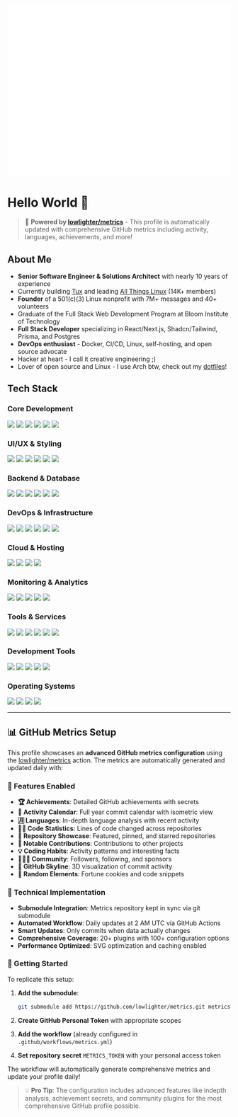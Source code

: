 ![Metrics](/github-metrics.svg)

# Hello World 👋

> 🚀 **Powered by [lowlighter/metrics](https://github.com/lowlighter/metrics)** - This profile is automatically updated with comprehensive GitHub metrics including activity, languages, achievements, and more!

## About Me
- **Senior Software Engineer & Solutions Architect** with nearly 10 years of experience
- Currently building [Tux](https://github.com/allthingslinux/tux) and leading [All Things Linux](https://discord.gg/linux) (14K+ members)
- **Founder** of a 501(c)(3) Linux nonprofit with 7M+ messages and 40+ volunteers
- Graduate of the Full Stack Web Development Program at Bloom Institute of Technology
- **Full Stack Developer** specializing in React/Next.js, Shadcn/Tailwind, Prisma, and Postgres
- **DevOps enthusiast** - Docker, CI/CD, Linux, self-hosting, and open source advocate
- Hacker at heart - I call it creative engineering ;)
- Lover of open source and Linux - I use Arch btw, check out my [dotfiles](https://github.com/kzndotsh/dotfiles)! 

## Tech Stack

### Core Development
<img src="https://img.shields.io/badge/Next%20JS-000000?style=for-the-badge&logo=next.js&logoColor=white" /> <img src="https://img.shields.io/badge/React-61DAFB?style=for-the-badge&logo=react&logoColor=black" /> <img src="https://img.shields.io/badge/TypeScript-3178C6?style=for-the-badge&logo=typescript&logoColor=white" /> <img src="https://img.shields.io/badge/JavaScript-F7DF1E?style=for-the-badge&logo=javascript&logoColor=black" /> <img src="https://img.shields.io/badge/Python-3776AB?style=for-the-badge&logo=python&logoColor=white" /> <img src="https://img.shields.io/badge/Node.js-339933?style=for-the-badge&logo=node.js&logoColor=white" />

### UI/UX & Styling
<img src="https://img.shields.io/badge/Tailwind%20CSS-38B2AC?style=for-the-badge&logo=tailwind-css&logoColor=white" /> <img src="https://img.shields.io/badge/Shadcn-000000?style=for-the-badge&logo=shadcn&logoColor=white" /> <img src="https://img.shields.io/badge/HTML5-E34F26?style=for-the-badge&logo=html5&logoColor=white" /> <img src="https://img.shields.io/badge/CSS3-1572B6?style=for-the-badge&logo=css3&logoColor=white" /> <img src="https://img.shields.io/badge/Bootstrap-563D7C?style=for-the-badge&logo=bootstrap&logoColor=white" /> <img src="https://img.shields.io/badge/Material%20UI-007FFF?style=for-the-badge&logo=mui&logoColor=white" />

### Backend & Database
<img src="https://img.shields.io/badge/Express.js-000000?style=for-the-badge&logo=express&logoColor=white" /> <img src="https://img.shields.io/badge/PostgreSQL-336791?style=for-the-badge&logo=PostgreSQL&logoColor=white" /> <img src="https://img.shields.io/badge/Supabase-181818?style=for-the-badge&logo=Supabase&logoColor=white" /> <img src="https://img.shields.io/badge/Prisma-2D3748?style=for-the-badge&logo=prisma&logoColor=white" /> <img src="https://img.shields.io/badge/MySQL-4479A1?style=for-the-badge&logo=MySQL&logoColor=white" /> <img src="https://img.shields.io/badge/MariaDB-003545?style=for-the-badge&logo=MariaDB&logoColor=white" />

### DevOps & Infrastructure
<img src="https://img.shields.io/badge/Docker-2496ED?style=for-the-badge&logo=docker&logoColor=white" /> <img src="https://img.shields.io/badge/Linux-FCC624?style=for-the-badge&logo=linux&logoColor=black" /> <img src="https://img.shields.io/badge/Ansible-EE0000?style=for-the-badge&logo=ansible&logoColor=white" /> <img src="https://img.shields.io/badge/Nginx-009639?style=for-the-badge&logo=nginx&logoColor=white" /> <img src="https://img.shields.io/badge/GitHub%20Actions-2088FF?style=for-the-badge&logo=github-actions&logoColor=white" /> <img src="https://img.shields.io/badge/Git-F05032?style=for-the-badge&logo=git&logoColor=white" />

### Cloud & Hosting
<img src="https://img.shields.io/badge/Cloudflare-F38020?style=for-the-badge&logo=cloudflare&logoColor=white" /> <img src="https://img.shields.io/badge/Vercel-000000?style=for-the-badge&logo=vercel&logoColor=white" /> <img src="https://img.shields.io/badge/Google_Cloud-4285F4?style=for-the-badge&logo=google-cloud&logoColor=white" /> <img src="https://img.shields.io/badge/DigitalOcean-0080FF?style=for-the-badge&logo=digitalocean&logoColor=white" />

### Monitoring & Analytics
<img src="https://img.shields.io/badge/Grafana-F46800?style=for-the-badge&logo=grafana&logoColor=white" /> <img src="https://img.shields.io/badge/InfluxDB-22ADF6?style=for-the-badge&logo=influxdb&logoColor=white" /> <img src="https://img.shields.io/badge/Prometheus-E6522C?style=for-the-badge&logo=prometheus&logoColor=white" /> <img src="https://img.shields.io/badge/Google%20Analytics-E37400?style=for-the-badge&logo=google-analytics&logoColor=white" /> <img src="https://img.shields.io/badge/Tableau-1F77B4?style=for-the-badge&logo=tableau&logoColor=white" />

### Tools & Services
<img src="https://img.shields.io/badge/Stripe-626CD9?style=for-the-badge&logo=stripe&logoColor=white" /> <img src="https://img.shields.io/badge/Shopify-96BF48?style=for-the-badge&logo=shopify&logoColor=white" /> <img src="https://img.shields.io/badge/Twilio-FF6F00?style=for-the-badge&logo=twilio&logoColor=white" /> <img src="https://img.shields.io/badge/Auth0-EB5424?style=for-the-badge&logo=auth0&logoColor=white" /> <img src="https://img.shields.io/badge/Zapier-FF4A00?style=for-the-badge&logo=zapier&logoColor=white" /> <img src="https://img.shields.io/badge/Airtable-18BFFF?style=for-the-badge&logo=airtable&logoColor=white" />

### Development Tools
<img src="https://img.shields.io/badge/Vite-646CFF?style=for-the-badge&logo=vite&logoColor=white" /> <img src="https://img.shields.io/badge/Jest-C21325?style=for-the-badge&logo=jest&logoColor=white" /> <img src="https://img.shields.io/badge/ESLint-4B32C3?style=for-the-badge&logo=eslint&logoColor=white" /> <img src="https://img.shields.io/badge/Prettier-F7B93E?style=for-the-badge&logo=prettier&logoColor=white" /> <img src="https://img.shields.io/badge/WordPress-21759B?style=for-the-badge&logo=wordpress&logoColor=white" />

### Operating Systems
<img src="https://img.shields.io/badge/Arch_Linux-1793D1?style=for-the-badge&logo=arch-linux&logoColor=white" /> <img src="https://img.shields.io/badge/Debian-A81D33?style=for-the-badge&logo=debian&logoColor=white" /> <img src="https://img.shields.io/badge/Ubuntu-E95420?style=for-the-badge&logo=ubuntu&logoColor=white" /> <img src="https://img.shields.io/badge/NixOS-41439B?style=for-the-badge&logo=NixOS&logoColor=white" />

---

## 📊 GitHub Metrics Setup

This profile showcases an **advanced GitHub metrics configuration** using the [lowlighter/metrics](https://github.com/lowlighter/metrics) action. The metrics are automatically generated and updated daily with:

### 🎯 Features Enabled
- **🏆 Achievements**: Detailed GitHub achievements with secrets
- **📅 Activity Calendar**: Full year commit calendar with isometric view
- **🈷️ Languages**: In-depth language analysis with recent activity
- **👨‍💻 Code Statistics**: Lines of code changed across repositories
- **📓 Repository Showcase**: Featured, pinned, and starred repositories
- **🎩 Notable Contributions**: Contributions to other projects
- **💡 Coding Habits**: Activity patterns and interesting facts
- **🧑‍🤝‍🧑 Community**: Followers, following, and sponsors
- **🌇 GitHub Skyline**: 3D visualization of commit activity
- **🎲 Random Elements**: Fortune cookies and code snippets

### 🔧 Technical Implementation
- **Submodule Integration**: Metrics repository kept in sync via git submodule
- **Automated Workflow**: Daily updates at 2 AM UTC via GitHub Actions
- **Smart Updates**: Only commits when data actually changes
- **Comprehensive Coverage**: 20+ plugins with 100+ configuration options
- **Performance Optimized**: SVG optimization and caching enabled

### 🚀 Getting Started
To replicate this setup:

1. **Add the submodule**:
   ```bash
   git submodule add https://github.com/lowlighter/metrics.git metrics
   ```

2. **Create GitHub Personal Token** with appropriate scopes

3. **Add the workflow** (already configured in `.github/workflows/metrics.yml`)

4. **Set repository secret** `METRICS_TOKEN` with your personal access token

The workflow will automatically generate comprehensive metrics and update your profile daily!

> 💡 **Pro Tip**: The configuration includes advanced features like indepth analysis, achievement secrets, and community plugins for the most comprehensive GitHub profile possible.
